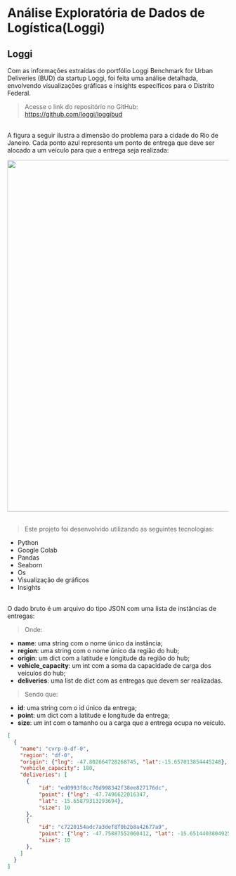 # Análise Exploratória de Dados de Logística(Loggi)  
## Loggi
Com as informações extraídas do portfólio Loggi Benchmark for Urban Deliveries (BUD) da startup Loggi, foi feita uma análise detalhada, envolvendo visualizações gráficas e insights específicos para o Distrito Federal.<br>      

> Acesse o link do repositório no GitHub: https://github.com/loggi/loggibud 


<br>A figura a seguir ilustra a dimensão do problema para a cidade do Rio de Janeiro. Cada ponto azul representa um ponto de entrega que deve ser alocado a um veículo para que a entrega seja realizada:

<div align="center">
<img src="https://github.com/hellen-peixoto-mattos/Analise-Exploratoria-de-Dados/assets/154277472/57186d9f-48c6-4eba-97e8-38b03ce8d535" width="800px" />
</div><br>

> Este projeto foi desenvolvido utilizando as seguintes tecnologias:
- Python
- Google Colab
- Pandas
- Seaborn
- Os
- Visualização de gráficos
- Insights

<br>O dado bruto é um arquivo do tipo JSON com uma lista de instâncias de entregas:
> Onde:
* **name**: uma string com o nome único da instância;
* **region**: uma string com o nome único da região do hub; 
* **origin**: um dict com a latitude e longitude da região do hub;
* **vehicle_capacity**: um int com a soma da capacidade de carga dos veículos do hub;
* **deliveries**: uma list de dict com as entregas que devem ser realizadas.                         

> Sendo que:
* **id**: uma string com o id único da entrega; 
* **point**: um dict com a latitude e longitude da entrega; 
* **size**: um int com o tamanho ou a carga que a entrega ocupa no veículo. 

```json
[
  {
    "name": "cvrp-0-df-0",
    "region": "df-0",
    "origin": {"lng": -47.802664728268745, "lat":-15.657013854445248},
    "vehicle_capacity": 180,
    "deliveries": [
      {
          "id": "ed0993f8cc70d998342f38ee827176dc",
          "point": {"lng": -47.7496622016347,
          "lat": -15.65879313293694},
          "size": 10
      },
      {
          "id": "c7220154adc7a3def8f0b2b8a42677a9",
          "point": {"lng": -47.75887552060412, "lat": -15.651440380492554},
          "size": 10
      },
    ]
  }
]              
